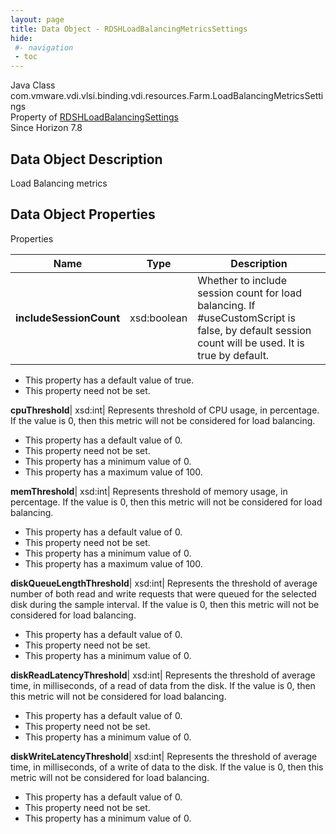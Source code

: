 ```yaml
---
layout: page
title: Data Object - RDSHLoadBalancingMetricsSettings
hide:
 #- navigation
 - toc
---
```






Java Class
    com.vmware.vdi.vlsi.binding.vdi.resources.Farm.LoadBalancingMetricsSettings  
Property of
     [RDSHLoadBalancingSettings](vdi.resources.Farm.LoadBalancingSettings.md#field_detail)  
Since 
    Horizon 7.8

## Data Object Description 

Load Balancing metrics 

## Data Object Properties

Properties

Name |  Type |  Description   
---|---|---  
**includeSessionCount**|  xsd:boolean|  Whether to include session count for load balancing. If #useCustomScript is false, by default session count will be used. It is true by default.   


  * This property has a default value of true.
 * This property need not be set.

  
**cpuThreshold**|  xsd:int|  Represents threshold of CPU usage, in percentage. If the value is 0, then this metric will not be considered for load balancing.   


  * This property has a default value of 0.
 * This property need not be set.
  * This property has a minimum value of 0. 
  * This property has a maximum value of 100. 

  
**memThreshold**|  xsd:int|  Represents threshold of memory usage, in percentage. If the value is 0, then this metric will not be considered for load balancing.   


  * This property has a default value of 0.
 * This property need not be set.
  * This property has a minimum value of 0. 
  * This property has a maximum value of 100. 

  
**diskQueueLengthThreshold**|  xsd:int|  Represents the threshold of average number of both read and write requests that were queued for the selected disk during the sample interval. If the value is 0, then this metric will not be considered for load balancing.   


  * This property has a default value of 0.
 * This property need not be set.
  * This property has a minimum value of 0. 

  
**diskReadLatencyThreshold**|  xsd:int|  Represents the threshold of average time, in milliseconds, of a read of data from the disk. If the value is 0, then this metric will not be considered for load balancing.   


  * This property has a default value of 0.
 * This property need not be set.
  * This property has a minimum value of 0. 

  
**diskWriteLatencyThreshold**|  xsd:int|  Represents the threshold of average time, in milliseconds, of a write of data to the disk. If the value is 0, then this metric will not be considered for load balancing.   


  * This property has a default value of 0.
 * This property need not be set.
  * This property has a minimum value of 0. 

  
  
  
   
  
  

